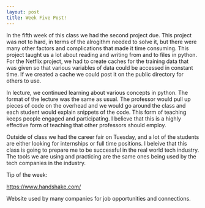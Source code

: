```yaml
---
layout: post
title: Week Five Post!
---
```


In the fifth week of this class we had the second project due. This project was not to hard, in terms of the alrogithm needed to solve it, but there were many other factors and complications that made it time consuming. This project taught us a lot about reading and writing from and to files in python. For the Netflix project, we had to create caches for the training data that was given so that various variables of data could be accessed in constant time. If we created a cache we could post it on the public directory for others to use. 

In lecture, we continued learning about various concepts in python. The format of the lecture was the same as usual. The professor would pull up pieces of code on the overhead and we would go around the class and each student would explain snippets of the code. This form of teaching keeps people engaged and participating. I believe that this is a highly effective form of teaching that other professors should employ. 

Outside of class we had the career fair on Tuesday, and a lot of the students are either looking for internships or full time positions. I beleive that this class is going to prepare me to be successful in the real world tech industry. The tools we are using and practicing are the same ones being used by the tech companies in the industry. 

Tip of the week:

<a href="https://www.handshake.com/">https://www.handshake.com/</a> 

Website used by many companies for job opportunities and connections. 
